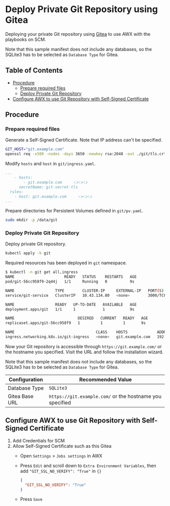 <!-- omit in toc -->
# Deploy Private Git Repository using Gitea

Deploying your private Git repository using [Gitea](https://gitea.io/en-us/) to use AWX with the playbooks on SCM.

Note that this sample manifest does not include any databases, so the SQLite3 has to be selected as `Database Type` for Gitea.

<!-- omit in toc -->
## Table of Contents

- [Procedure](#procedure)
  - [Prepare required files](#prepare-required-files)
  - [Deploy Private Git Repository](#deploy-private-git-repository)
- [Configure AWX to use Git Repository with Self-Signed Certificate](#configure-awx-to-use-git-repository-with-self-signed-certificate)

## Procedure

### Prepare required files

Generate a Self-Signed Certificate. Note that IP address can't be specified.

```bash
GIT_HOST="git.example.com"
openssl req -x509 -nodes -days 3650 -newkey rsa:2048 -out ./git/tls.crt -keyout ./git/tls.key -subj "/CN=${GIT_HOST}/O=${GIT_HOST}" -addext "subjectAltName = DNS:${GIT_HOST}"
```

Modify `hosts` and `host` in `git/ingress.yaml`.

```yaml
...
    - hosts:
        - git.example.com     👈👈👈
      secretName: git-secret-tls
  rules:
    - host: git.example.com     👈👈👈
...
```

Prepare directories for Persistent Volumes defined in `git/pv.yaml`.

```bash
sudo mkdir -p /data/git
```

### Deploy Private Git Repository

Deploy private Git repository.

```bash
kubectl apply -k git
```

Required resources has been deployed in `git` namespace.

```bash
$ kubectl -n git get all,ingress
NAME                      READY   STATUS    RESTARTS   AGE
pod/git-56cc958f9-2q44j   1/1     Running   0          9s

NAME                  TYPE        CLUSTER-IP     EXTERNAL-IP   PORT(S)           AGE
service/git-service   ClusterIP   10.43.134.80   <none>        3000/TCP,22/TCP   9s

NAME                  READY   UP-TO-DATE   AVAILABLE   AGE
deployment.apps/git   1/1     1            1           9s

NAME                            DESIRED   CURRENT   READY   AGE
replicaset.apps/git-56cc958f9   1         1         1       9s

NAME                                    CLASS    HOSTS             ADDRESS                                               PORTS     AGE
ingress.networking.k8s.io/git-ingress   <none>   git.example.com   192.168.0.219,2400:4050:a8e2:a00:250:56ff:fe86:454d   80, 443   9s
```

Now your Git repository is accessible through `https://git.example.com/` or the hostname you specified. Visit the URL and follow the installation wizard.

Note that this sample manifest does not include any databases, so the SQLite3 has to be selected as `Database Type` for Gitea.

| Configuration  | Recommended Value                                        |
| -------------- | -------------------------------------------------------- |
| Database Type  | `SQLite3`                                                |
| Gitea Base URL | `https://git.example.com/` or the hostname you specified |

## Configure AWX to use Git Repository with Self-Signed Certificate

1. Add Credentials for SCM
2. Allow Self-Signed Certificate such as this Gitea
   - Open `Settings` > `Jobs settings` in AWX
   - Press `Edit` and scroll down to `Extra Environment Variables`, then add `"GIT_SSL_NO_VERIFY": "True"` in `{}`

     ```json
     {
       "GIT_SSL_NO_VERIFY": "True"
     }
     ```

   - Press `Save`
